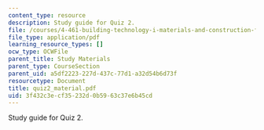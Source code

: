 ```yaml
---
content_type: resource
description: Study guide for Quiz 2.
file: /courses/4-461-building-technology-i-materials-and-construction-fall-2004/3f432c3ecf35232d0b5963c37e6b45cd_quiz2_material.pdf
file_type: application/pdf
learning_resource_types: []
ocw_type: OCWFile
parent_title: Study Materials
parent_type: CourseSection
parent_uid: a5df2223-227d-437c-77d1-a32d54b6d73f
resourcetype: Document
title: quiz2_material.pdf
uid: 3f432c3e-cf35-232d-0b59-63c37e6b45cd
---
```

Study guide for Quiz 2.

